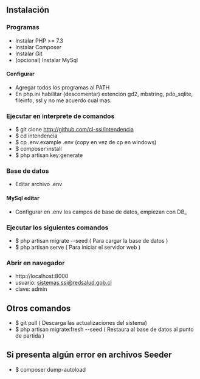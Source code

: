 ## Instalación

### Programas

- Instalar PHP >= 7.3
- Instalar Composer
- Instalar Git
- (opcional) Instalar MySql

#### Configurar

- Agregar todos los programas al PATH
- En php.ini habilitar (descomentar) extención gd2, mbstring, pdo_sqlite, fileinfo, ssl y no me acuerdo cual mas.

### Ejecutar en interprete de comandos

- $ git clone http://github.com/cl-ssi/intendencia
- $ cd intendencia
- $ cp .env.example .env (copy en vez de cp en windows)
- $ composer install
- $ php artisan key:generate

### Base de datos
- Editar archivo .env

#### MySql editar
- Configurar en .env los campos de base de datos, empiezan con DB_


### Ejecutar los siguientes comandos
- $ php artisan migrate --seed   ( Para cargar la base de datos )
- $ php artisan serve    ( Para iniciar el servidor web )


### Abrir en navegador
- http://localhost:8000
- usuario: sistemas.ssi@redsalud.gob.cl
- clave: admin


## Otros comandos
- $ git pull ( Descarga las actualizaciones del sistema)
- $ php artisan migrate:fresh --seed  ( Restaura al base de datos al punto de partida )

## Si presenta algún error en archivos Seeder
- $ composer dump-autoload
